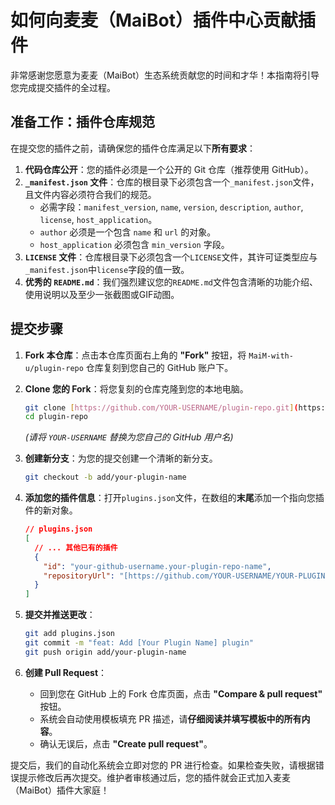 # 如何向麦麦（MaiBot）插件中心贡献插件

非常感谢您愿意为麦麦（MaiBot）生态系统贡献您的时间和才华！本指南将引导您完成提交插件的全过程。

## 准备工作：插件仓库规范

在提交您的插件之前，请确保您的插件仓库满足以下**所有要求**：

1.  **代码仓库公开**：您的插件必须是一个公开的 Git 仓库（推荐使用 GitHub）。
2.  **`_manifest.json` 文件**：仓库的根目录下必须包含一个`_manifest.json`文件，且文件内容必须符合我们的规范。
    -   必需字段：`manifest_version`, `name`, `version`, `description`, `author`, `license`, `host_application`。
    -   `author` 必须是一个包含 `name` 和 `url` 的对象。
    -   `host_application` 必须包含 `min_version` 字段。
3.  **`LICENSE` 文件**：仓库根目录下必须包含一个`LICENSE`文件，其许可证类型应与`_manifest.json`中`license`字段的值一致。
4.  **优秀的 `README.md`**：我们强烈建议您的`README.md`文件包含清晰的功能介绍、使用说明以及至少一张截图或GIF动图。

## 提交步骤

1.  **Fork 本仓库**：点击本仓库页面右上角的 **"Fork"** 按钮，将 `MaiM-with-u/plugin-repo` 仓库复刻到您自己的 GitHub 账户下。

2.  **Clone 您的 Fork**：将您复刻的仓库克隆到您的本地电脑。
    ```bash
    git clone [https://github.com/YOUR-USERNAME/plugin-repo.git](https://github.com/YOUR-USERNAME/plugin-repo.git)
    cd plugin-repo
    ```
    *(请将 `YOUR-USERNAME` 替换为您自己的 GitHub 用户名)*

3.  **创建新分支**：为您的提交创建一个清晰的新分支。
    ```bash
    git checkout -b add/your-plugin-name
    ```

4.  **添加您的插件信息**：打开`plugins.json`文件，在数组的**末尾**添加一个指向您插件的新对象。
    ```json
    // plugins.json
    [
      // ... 其他已有的插件
      {
        "id": "your-github-username.your-plugin-repo-name",
        "repositoryUrl": "[https://github.com/YOUR-USERNAME/YOUR-PLUGIN-REPO](https://github.com/YOUR-USERNAME/YOUR-PLUGIN-REPO)"
      }
    ]
    ```

5.  **提交并推送更改**：
    ```bash
    git add plugins.json
    git commit -m "feat: Add [Your Plugin Name] plugin"
    git push origin add/your-plugin-name
    ```

6.  **创建 Pull Request**：
    -   回到您在 GitHub 上的 Fork 仓库页面，点击 **"Compare & pull request"** 按钮。
    -   系统会自动使用模板填充 PR 描述，请**仔细阅读并填写模板中的所有内容**。
    -   确认无误后，点击 **"Create pull request"**。

提交后，我们的自动化系统会立即对您的 PR 进行检查。如果检查失败，请根据错误提示修改后再次提交。维护者审核通过后，您的插件就会正式加入麦麦（MaiBot）插件大家庭！
